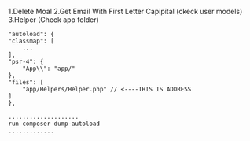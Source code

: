 1.Delete Moal
2.Get Email With First Letter Capipital (ckeck user models)
3.Helper (Check app folder)
   
    "autoload": {
    "classmap": [
        ...
    ],
    "psr-4": {
        "App\\": "app/"
    },
    "files": [
        "app/Helpers/Helper.php" // <----THIS IS ADDRESS
    ]
    },
    
    ....................
    run composer dump-autoload 
    .............
    
